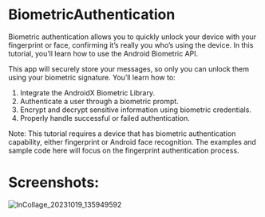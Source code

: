 # BiometricAuthentication

Biometric authentication allows you to quickly unlock your device with your fingerprint or face, confirming it’s really you who’s using the device. In this tutorial, you’ll learn how to use  the Android Biometric API.

This app will securely store your messages, so only you can unlock them using your biometric signature. You’ll learn how to:

 1. Integrate the AndroidX Biometric Library.
 2. Authenticate a user through a biometric prompt.
 3. Encrypt and decrypt sensitive information using biometric credentials.
 4. Properly handle successful or failed authentication.



Note: This tutorial requires a device that has biometric authentication capability, either fingerprint or Android face recognition. The examples and sample code here will focus on the fingerprint authentication process.

# Screenshots:

![InCollage_20231019_135949592](https://github.com/MohammadSadeghMehrafzoon/BiometricAuthentication/assets/78638521/69370f91-e035-43a7-b583-cd515bd5b3fd)
